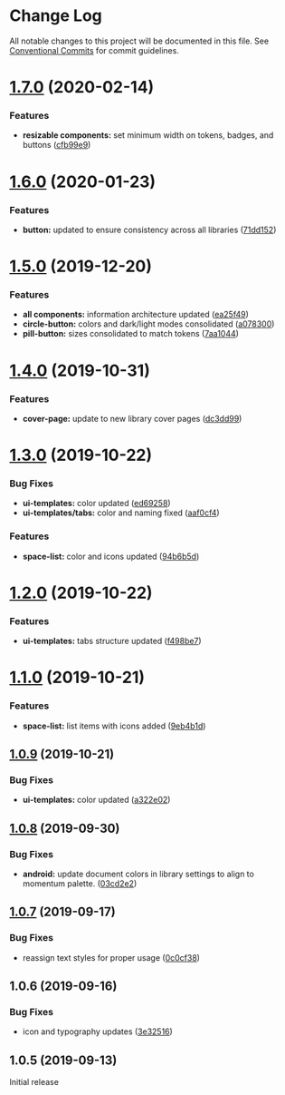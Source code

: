 # Change Log

All notable changes to this project will be documented in this file.
See [Conventional Commits](https://conventionalcommits.org) for commit guidelines.

# [1.7.0](https://github.com/momentum-design/momentum-design-kit/compare/@momentum-ui/android-sketch-kit@1.6.0...@momentum-ui/android-sketch-kit@1.7.0) (2020-02-14)


### Features

* **resizable components:** set minimum width on tokens, badges, and buttons ([cfb99e9](https://github.com/momentum-design/momentum-design-kit/commit/cfb99e9))





# [1.6.0](https://github.com/momentum-design/momentum-design-kit/compare/@momentum-ui/android-sketch-kit@1.5.0...@momentum-ui/android-sketch-kit@1.6.0) (2020-01-23)


### Features

* **button:** updated to ensure consistency across all libraries ([71dd152](https://github.com/momentum-design/momentum-design-kit/commit/71dd152))





# [1.5.0](https://github.com/momentum-design/momentum-design-kit/compare/@momentum-ui/android-sketch-kit@1.4.0...@momentum-ui/android-sketch-kit@1.5.0) (2019-12-20)


### Features

* **all components:** information architecture updated ([ea25f49](https://github.com/momentum-design/momentum-design-kit/commit/ea25f49))
* **circle-button:** colors and dark/light modes consolidated ([a078300](https://github.com/momentum-design/momentum-design-kit/commit/a078300))
* **pill-button:** sizes consolidated to match tokens ([7aa1044](https://github.com/momentum-design/momentum-design-kit/commit/7aa1044))





# [1.4.0](https://github.com/momentum-design/momentum-design-kit/compare/@momentum-ui/android-sketch-kit@1.3.0...@momentum-ui/android-sketch-kit@1.4.0) (2019-10-31)


### Features

* **cover-page:** update to new library cover pages ([dc3dd99](https://github.com/momentum-design/momentum-design-kit/commit/dc3dd99))





# [1.3.0](https://github.com/momentum-design/momentum-design-kit/compare/@momentum-ui/android-sketch-kit@1.2.0...@momentum-ui/android-sketch-kit@1.3.0) (2019-10-22)


### Bug Fixes

* **ui-templates:** color updated ([ed69258](https://github.com/momentum-design/momentum-design-kit/commit/ed69258))
* **ui-templates/tabs:** color and naming fixed ([aaf0cf4](https://github.com/momentum-design/momentum-design-kit/commit/aaf0cf4))


### Features

* **space-list:** color and icons updated ([94b6b5d](https://github.com/momentum-design/momentum-design-kit/commit/94b6b5d))





# [1.2.0](https://github.com/momentum-design/momentum-design-kit/compare/@momentum-ui/android-sketch-kit@1.1.0...@momentum-ui/android-sketch-kit@1.2.0) (2019-10-22)


### Features

* **ui-templates:** tabs structure updated ([f498be7](https://github.com/momentum-design/momentum-design-kit/commit/f498be7))





# [1.1.0](https://github.com/momentum-design/momentum-design-kit/compare/@momentum-ui/android-sketch-kit@1.0.9...@momentum-ui/android-sketch-kit@1.1.0) (2019-10-21)


### Features

* **space-list:** list items with icons added ([9eb4b1d](https://github.com/momentum-design/momentum-design-kit/commit/9eb4b1d))





## [1.0.9](https://github.com/momentum-design/momentum-design-kit/compare/@momentum-ui/android-sketch-kit@1.0.8...@momentum-ui/android-sketch-kit@1.0.9) (2019-10-21)


### Bug Fixes

* **ui-templates:** color updated ([a322e02](https://github.com/momentum-design/momentum-design-kit/commit/a322e02))





## [1.0.8](https://github.com/momentum-design/momentum-design-kit/compare/@momentum-ui/android-sketch-kit@1.0.7...@momentum-ui/android-sketch-kit@1.0.8) (2019-09-30)


### Bug Fixes

* **android:** update document colors in library settings to align to momentum palette. ([03cd2e2](https://github.com/momentum-design/momentum-design-kit/commit/03cd2e2))





## [1.0.7](https://github.com/momentum-design/momentum-design-kit/compare/@momentum-ui/android-sketch-kit@1.0.6...@momentum-ui/android-sketch-kit@1.0.7) (2019-09-17)


### Bug Fixes

* reassign text styles for proper usage ([0c0cf38](https://github.com/momentum-design/momentum-design-kit/commit/0c0cf38))





## 1.0.6 (2019-09-16)


### Bug Fixes

* icon and typography updates ([3e32516](https://github.com/momentum-design/momentum-design-kit/commit/3e32516))





## 1.0.5 (2019-09-13)

Initial release
